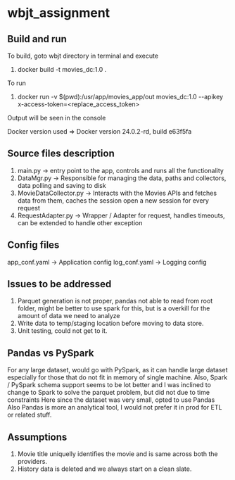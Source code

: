 # wbjt_assignment

Build and run
-------------
To build, goto wbjt directory in terminal and execute
1. docker build -t movies_dc:1.0 .

To run
1. docker run -v $(pwd):/usr/app/movies_app/out movies_dc:1.0 --apikey x-access-token=<replace_access_token>

Output will be seen in the console

Docker version used => Docker version 24.0.2-rd, build e63f5fa

Source files description
--------------------
1. main.py -> entry point to the app, controls and runs all the functionality
2. DataMgr.py -> Responsible for managing the data, paths and collectors, data polling and saving to disk
3. MovieDataCollector.py -> Interacts with the Movies APIs and fetches data from them, caches the session open a new session for every request
4. RequestAdapter.py -> Wrapper / Adapter for request, handles timeouts, can be extended to handle other exception

Config files
------------
app_conf.yaml -> Application config
log_conf.yaml -> Logging config


Issues to be addressed
-----------------------
1. Parquet generation is not proper, pandas not able to read from root folder, might be better to use spark for this, but is a overkill for the amount of data we need to analyze
2. Write data to temp/staging location before moving to data store.
3. Unit testing, could not get to it.

Pandas vs PySpark
------------------
For any large dataset, would go with PySpark, as it can handle large dataset especially for those that do not fit in memory of single machine.
Also, Spark / PySpark schema support seems to be lot better and I was inclined to change to Spark to solve the parquet problem, but did not due to time constraints
Here since the dataset was very small, opted to use Pandas
Also Pandas is more an analytical tool, I would not prefer it in prod for ETL or related stuff.

Assumptions
-----------
1. Movie title uniquelly identifies the movie and is same across both the providers.
2. History data is deleted and we always start on a clean slate.
   




